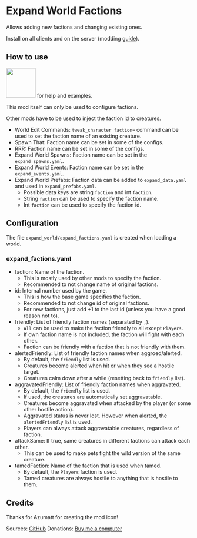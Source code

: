 # Expand World Factions

Allows adding new factions and changing existing ones.

Install on all clients and on the server (modding [guide](https://youtu.be/L9ljm2eKLrk)).

## How to use

[<img width="80px" style="margin-bottom: -4" src="https://cdn.prod.website-files.com/6257adef93867e50d84d30e2/636e0b5493894cf60b300587_full_logo_white_RGB.svg">](https://discord.gg/VFRJcPwUdm) for help and examples.

This mod itself can only be used to configure factions.

Other mods have to be used to inject the faction id to creatures.

- World Edit Commands: `tweak_character faction=` command can be used to set the faction name of an existing creature.
- Spawn That: Faction name can be set in some of the configs.
- RRR: Faction name can be set in some of the configs.
- Expand World Spawns: Faction name can be set in the `expand_spawns.yaml`.
- Expand World Events: Faction name can be set in the `expand_events.yaml`.
- Expand World Prefabs: Faction data can be added to `expand_data.yaml` and used in `expand_prefabs.yaml`.
  - Possible data keys are string `faction` and int `faction`.
  - String `faction` can be used to specify the faction name.
  - Int `faction` can be used to specify the faction id.

## Configuration

The file `expand_world/expand_factions.yaml` is created when loading a world.

### expand_factions.yaml

- faction: Name of the faction.
  - This is mostly used by other mods to specify the faction.
  - Recommended to not change name of original factions.
- id: Internal number used by the game.
  - This is how the base game specifies the faction.
  - Recommended to not change id of original factions.
  - For new factions, just add +1 to the last id (unless you have a good reason not to).
- friendly: List of friendly faction names (separated by `,`).
  - `All` can be used to make the faction friendly to all except `Players`.
  - If own faction name is not included, the faction will fight with each other.
  - Faction can be friendly with a faction that is not friendly with them.
- alertedFriendly: List of friendly faction names when aggroed/alerted.
  - By default, the `friendly` list is used.
  - Creatures become alerted when hit or when they see a hostile target.
  - Creatures calm down after a while (resetting back to `friendly` list).
- aggravatedFriendly: List of friendly faction names when aggravated.
  - By default, the `friendly` list is used.
  - If used, the creatures are automatically set aggravatable.
  - Creatures become aggravated when attacked by the player (or some other hostile action).
  - Aggravated status is never lost. However when alerted, the `alertedFriendly` list is used.
  - Players can always attack aggravatable creatures, regardless of faction.
- attackSame: If true, same creatures in different factions can attack each other.
  - This can be used to make pets fight the wild version of the same creature.
- tamedFaction: Name of the faction that is used when tamed.
  - By default, the `Players` faction is used.
  - Tamed creatures are always hostile to anything that is hostile to them.

## Credits

Thanks for Azumatt for creating the mod icon!

Sources: [GitHub](https://github.com/JereKuusela/valheim-expand_world_factions)
Donations: [Buy me a computer](https://www.buymeacoffee.com/jerekuusela)
